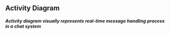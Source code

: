<h2>Activity Diagram</h2>

<h5> Activity diagram visually represents real-time message handling process in a chat system</h5>
